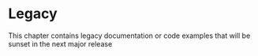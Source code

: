 # Legacy

This chapter contains legacy documentation or code examples that will be sunset in the next major release
